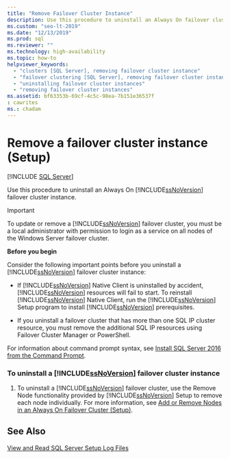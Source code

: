 ```yaml
---
title: "Remove Failover Cluster Instance"
description: Use this procedure to uninstall an Always On failover cluster instance. This article includes important considerations before you proceed.
ms.custom: "seo-lt-2019"
ms.date: "12/13/2019"
ms.prod: sql
ms.reviewer: ""
ms.technology: high-availability
ms.topic: how-to
helpviewer_keywords: 
  - "clusters [SQL Server], removing failover cluster instance"
  - "failover clustering [SQL Server], removing failover cluster instance"
  - "uninstalling failover cluster instances"
  - "removing failover cluster instances"
ms.assetid: bf63353b-69cf-4c5c-98ea-7b151e36537f
: cawrites
ms.: chadam
---
```


# Remove a failover cluster instance (Setup)

[!INCLUDE [SQL Server](../../../includes/applies-to-version/sqlserver.md)]

Use this procedure to uninstall an Always On [!INCLUDE[ssNoVersion](../../../includes/ssnoversion-md.md)] failover cluster instance.  
  
> [!IMPORTANT]  
>  To update or remove a [!INCLUDE[ssNoVersion](../../../includes/ssnoversion-md.md)] failover cluster, you must be a local administrator with permission to login as a service on all nodes of the Windows Server failover cluster.  
  
 **Before you begin**  
  
 Consider the following important points before you uninstall a [!INCLUDE[ssNoVersion](../../../includes/ssnoversion-md.md)] failover cluster instance:  
  
-   If [!INCLUDE[ssNoVersion](../../../includes/ssnoversion-md.md)] Native Client is uninstalled by accident, [!INCLUDE[ssNoVersion](../../../includes/ssnoversion-md.md)] resources will fail to start. To reinstall [!INCLUDE[ssNoVersion](../../../includes/ssnoversion-md.md)] Native Client, run the [!INCLUDE[ssNoVersion](../../../includes/ssnoversion-md.md)] Setup program to install [!INCLUDE[ssNoVersion](../../../includes/ssnoversion-md.md)] prerequisites.  
  
-   If you uninstall a failover cluster that has more than one SQL IP cluster resource, you must remove the additional SQL IP resources using Failover Cluster Manager or PowerShell.  
  
 For information about command prompt syntax, see [Install SQL Server 2016 from the Command Prompt](../../../database-engine/install-windows/install-sql-server-from-the-command-prompt.md).  
  
### To uninstall a [!INCLUDE[ssNoVersion](../../../includes/ssnoversion-md.md)] failover cluster instance
  
1.  To uninstall a [!INCLUDE[ssNoVersion](../../../includes/ssnoversion-md.md)] failover cluster, use the Remove Node functionality provided by [!INCLUDE[ssNoVersion](../../../includes/ssnoversion-md.md)] Setup to remove each node individually. For more information, see [Add or Remove Nodes in an Always On Failover Cluster &#40;Setup&#41;](../../../sql-server/failover-clusters/install/add-or-remove-nodes-in-a-sql-server-failover-cluster-setup.md).  
  
## See Also  
 [View and Read SQL Server Setup Log Files](../../../database-engine/install-windows/view-and-read-sql-server-setup-log-files.md)  
  
